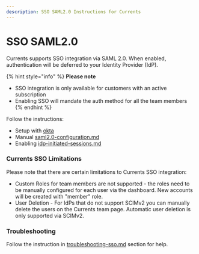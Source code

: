 ```yaml
---
description: SSO SAML2.0 Instructions for Currents
---
```


# SSO SAML2.0

Currents supports SSO integration via SAML 2.0. When enabled, authentication will be deferred to your Identity Provider (IdP).

{% hint style="info" %}
**Please note**&#x20;

* SSO integration is only available for customers with an active subscription
* Enabling SSO will mandate the auth method for all the team members
{% endhint %}

Follow the instructions:

* Setup with [okta](okta/ "mention")&#x20;
* Manual [saml2.0-configuration.md](saml2.0-configuration.md "mention")
* Enabling [idp-initiated-sessions.md](idp-initiated-sessions.md "mention")

### Currents SSO Limitations

Please note that there are certain limitations to Currents SSO integration:

* Custom Roles for team members are not supported - the roles need to be manually configured for each user via the dashboard. New accounts will be created with "member" role.
* User Deletion - For IdPs that do not support SCIMv2 you can manually delete the users on the Currents team page. Automatic user deletion is only supported via SCIMv2.

### Troubleshooting

Follow the instruction in [troubleshooting-sso.md](troubleshooting-sso.md "mention") section for help.



